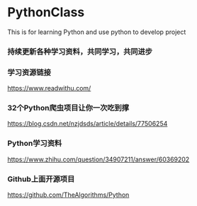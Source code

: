# PythonClass
This is for learning Python and use python to develop project

### 持续更新各种学习资料，共同学习，共同进步

### 学习资源链接
https://www.readwithu.com/


### 32个Python爬虫项目让你一次吃到撑
https://blog.csdn.net/nzjdsds/article/details/77506254

### Python学习资料
https://www.zhihu.com/question/34907211/answer/60369202

### Github上面开源项目
https://github.com/TheAlgorithms/Python
